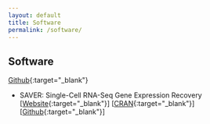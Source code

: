 ```yaml
---
layout: default
title: Software
permalink: /software/
---
```


## Software

[Github](https://github.com/mohuangx){:target="_blank"}

* SAVER: Single-Cell RNA-Seq Gene Expression Recovery 
[[Website](https://mohuangx.github.io/SAVER/){:target="_blank"}]
[[CRAN](https://cran.r-project.org/web/packages/SAVER/index.html){:target="_blank"}]
[[Github](https://github.com/mohuangx/SAVER){:target="_blank"}]
